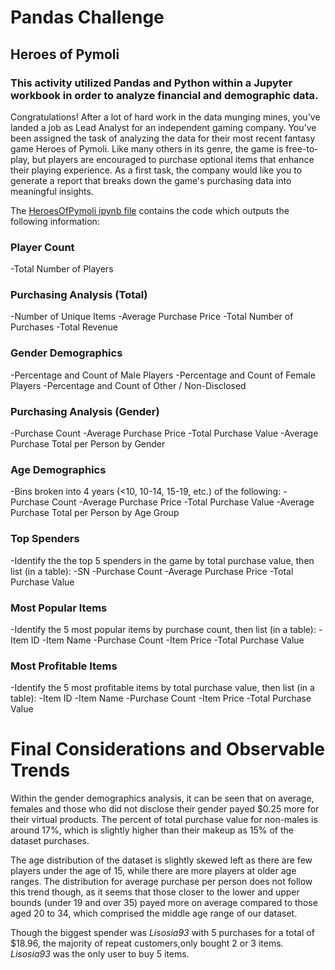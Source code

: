 # Pandas Challenge
## Heroes of Pymoli
### This activity utilized Pandas and Python within a Jupyter workbook in order to analyze financial and demographic data.

Congratulations! After a lot of hard work in the data munging mines, you've landed a job as Lead Analyst for an independent gaming company. You've been assigned the task of analyzing the data for their most recent fantasy game Heroes of Pymoli.
Like many others in its genre, the game is free-to-play, but players are encouraged to purchase optional items that enhance their playing experience. As a first task, the company would like you to generate a report that breaks down the game's purchasing data into meaningful insights.

The [HeroesOfPymoli ipynb file](../HeroesOfPymoli/HeroesOfPymoli_starter.ipynb) contains the code which outputs the following information:
### Player Count
-Total Number of Players

### Purchasing Analysis (Total)
-Number of Unique Items
-Average Purchase Price
-Total Number of Purchases
-Total Revenue

### Gender Demographics
-Percentage and Count of Male Players
-Percentage and Count of Female Players
-Percentage and Count of Other / Non-Disclosed

### Purchasing Analysis (Gender)
-Purchase Count
-Average Purchase Price
-Total Purchase Value
-Average Purchase Total per Person by Gender

### Age Demographics
-Bins broken into 4 years (<10, 10-14, 15-19, etc.) of the following:
    -Purchase Count
    -Average Purchase Price
    -Total Purchase Value
    -Average Purchase Total per Person by Age Group

### Top Spenders
-Identify the the top 5 spenders in the game by total purchase value, then list (in a table):
    -SN
    -Purchase Count
    -Average Purchase Price
    -Total Purchase Value

### Most Popular Items
-Identify the 5 most popular items by purchase count, then list (in a table):
    -Item ID
    -Item Name
    -Purchase Count
    -Item Price
    -Total Purchase Value

### Most Profitable Items
-Identify the 5 most profitable items by total purchase value, then list (in a table):
    -Item ID
    -Item Name
    -Purchase Count
    -Item Price
    -Total Purchase Value

# Final Considerations and Observable Trends

Within the gender demographics analysis, it can be seen that on average, females and those who did not disclose their gender payed $0.25 more for their virtual products. The percent of total purchase value for non-males is around 17%, which is slightly higher than their makeup as 15% of the dataset purchases. 

The age distribution of the dataset is slightly skewed left as there are few players under the age of 15, while there are more players at older age ranges. The distribution for average purchase per person does not follow this trend though, as it seems that those closer to the lower and upper bounds (under 19 and over 35) payed more on average compared to those aged 20 to 34, which comprised the middle age range of our dataset. 

Though the biggest spender was *Lisosia93* with 5 purchases for a total of $18.96, the majority of repeat customers,only bought 2 or 3 items. *Lisosia93* was the only user to buy 5 items. 